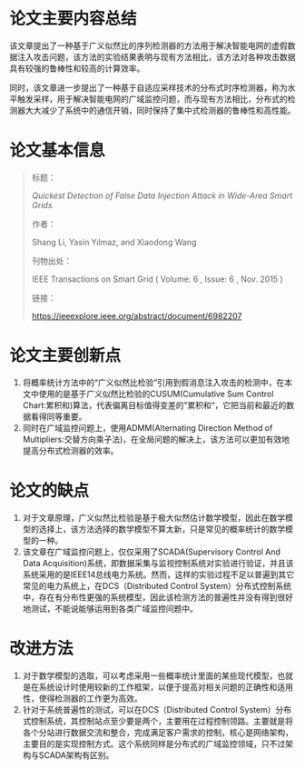 # 论文主要内容总结

该文章提出了一种基于广义似然比的序列检测器的方法用于解决智能电网的虚假数据注入攻击问题，该方法的实验结果表明与现有方法相比，该方法对各种攻击数据具有较强的鲁棒性和较高的计算效率。

同时，该文章进一步提出了一种基于自适应采样技术的分布式时序检测器，称为水平触发采样，用于解决智能电网的广域监控问题，而与现有方法相比，分布式的检测器大大减少了系统中的通信开销，同时保持了集中式检测器的鲁棒性和高性能。

# 论文基本信息

> 标题：
>
> *Quickest Detection of False Data Injection Attack in Wide-Area Smart Grids*
>
> 作者：
>
> Shang Li, Yasin Yılmaz, and Xiaodong Wang
>
> 刊物出处：
>
> IEEE Transactions on Smart Grid ( Volume: 6 , Issue: 6 , Nov. 2015 )
>
> 链接：
>
> https://ieeexplore.ieee.org/abstract/document/6982207

# 论文主要创新点

1. 将概率统计方法中的“广义似然比检验”引用到假消息注入攻击的检测中，在本文中使用的是基于广义似然比检验的CUSUM(Cumulative Sum Control Chart:累积和)算法，代表偏离目标值得变差的”累积和“，它把当前和最近的数据看得同等重要。
2. 同时在广域监控问题上，使用ADMM(Alternating Direction Method of Multipliers:交替方向乘子法)，在全局问题的解决上，该方法可以更加有效地提高分布式检测器的效率。

# 论文的缺点

1. 对于文章原理，广义似然比检验是基于极大似然估计数学模型，因此在数学模型的选择上，该方法选择的数学模型不算太新，只是常见的概率统计的数学模型的一种。
2. 该文章在广域监控问题上，仅仅采用了SCADA(Supervisory Control And Data Acquisition)系统，即数据采集与监视控制系统对实验进行验证，并且该系统采用的是IEEE14总线电力系统。然而，这样的实验过程不足以普遍到其它常见的电力系统上，在DCS（Distributed Control System）分布式控制系统中，存在有分布性更强的系统模型，因此该检测方法的普遍性并没有得到很好地测试，不能说能够运用到各类广域监控问题中。

# 改进方法

1. 对于数学模型的选取，可以考虑采用一些概率统计里面的某些现代模型，也就是在系统设计时使用较新的工作框架，以便于提高对相关问题的正确性和适用性，使得检测器的工作更为高效。
2. 针对于系统普遍性的测试，可以在DCS（Distributed Control System）分布式控制系统，其控制站点至少要是两个，主要用在过程控制领路。主要就是将各个分站进行数据交流和整合，完成满足客户需求的控制，核心是网络架构，主要目的是实现控制方式。这个系统同样是分布式的广域监控领域，只不过架构与SCADA架构有区别。
